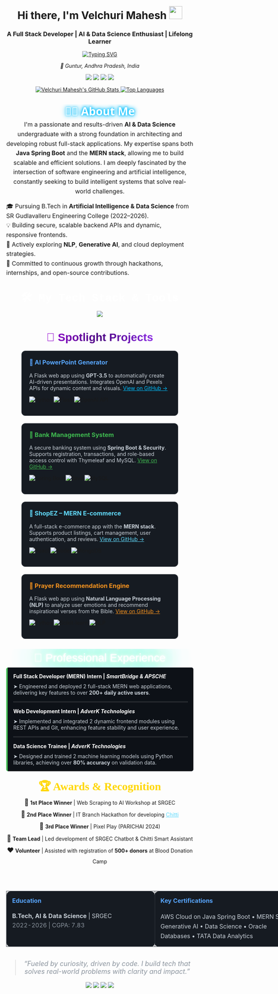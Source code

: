 <div align="center">

<!-- You can still add a 1280x400px banner here if you wish -->
<!-- <img src="YOUR_BANNER_URL"> -->

<br>

# Hi there, I'm Velchuri Mahesh <img src="https://media.giphy.com/media/hvRJCLFzcasrR4ia7z/giphy.gif" width="35px" style="margin-bottom: -5px;">

### A Full Stack Developer | AI & Data Science Enthusiast | Lifelong Learner

<a href="https://readme-typing-svg.herokuapp.com?font=Fira+Code&size=22&pause=1000&color=00BFFF&center=true&vCenter=true&width=500&lines=Building+Scalable+Web+Apps;Integrating+AI+%26+ML+Solutions;Solving+Complex+Problems;Java+Spring+Boot+%7C+MERN+Stack">
  <img src="https://readme-typing-svg.herokuapp.com?font=Fira+Code&size=22&pause=1000&color=00BFFF&center=true&vCenter=true&width=500&lines=Building+Scalable+Web+Apps;Integrating+AI+%26+ML+Solutions;Solving+Complex+Problems;Java+Spring+Boot+%7C+MERN+Stack" alt="Typing SVG" />
</a>

<p align="center">
  <em>📍 Guntur, Andhra Pradesh, India</em>
</p>

</div>

<p align="center">
  <a href="mailto:velchurimahesh77@gmail.com"><img src="https://img.shields.io/badge/Gmail-D14836?style=for-the-badge&logo=gmail&logoColor=white&logoColor=white"></a>
  <a href="https://www.linkedin.com/in/velchuri-mahesh/"><img src="https://img.shields.io/badge/LinkedIn-0077B5?style=for-the-badge&logo=linkedin&logoColor=white"></a>
  <a href="https://github.com/VelchuriMahesh"><img src="https://img.shields.io/badge/GitHub-181717?style=for-the-badge&logo=github&logoColor=white"></a>
  <a href="https://velchurimahesh.github.io/Mahesh-portfolio/"><img src="https://img.shields.io/badge/Portfolio-00BFFF?style=for-the-badge&logo=vercel&logoColor=white"></a>
</p>

<p align="center">
  <a href="https://github.com/VelchuriMahesh">
    <img src="https://github-readme-stats.vercel.app/api?username=VelchuriMahesh&show_icons=true&theme=tokyonight&hide_border=true&count_private=true&bg_color=0D1117" alt="Velchuri Mahesh's GitHub Stats" />
  </a>
  <a href="https://github.com/VelchuriMahesh">
    <img src="https://github-readme-stats.vercel.app/api/top-langs/?username=VelchuriMahesh&layout=compact&theme=tokyonight&hide_border=true&bg_color=0D1117" alt="Top Languages" />
  </a>
</p>

<br>

<!-- ABOUT ME SECTION -->
<div align="center">
  <svg width="600" height="50">
    <defs>
      <style>
        @keyframes glow {
          0%, 100% { text-shadow: 0 0 5px #00BFFF, 0 0 10px #00BFFF, 0 0 15px #00BFFF; }
          50% { text-shadow: 0 0 10px #00BFFF, 0 0 20px #00BFFF, 0 0 30px #00BFFF; }
        }
        .title-glow {
          font-family: 'Segoe UI', 'Roboto', sans-serif;
          font-size: 30px;
          font-weight: bold;
          fill: #FFFFFF;
          animation: glow 3s infinite ease-in-out;
        }
      </style>
    </defs>
    <text x="50%" y="50%" dy=".3em" text-anchor="middle" class="title-glow">
      👨‍💻 About Me
    </text>
  </svg>
</div>
<div style="text-align: center; max-width: 800px; margin: auto; font-size: 16px; line-height: 1.6;">
  I'm a passionate and results-driven <b>AI & Data Science</b> undergraduate with a strong foundation in architecting and developing robust full-stack applications. My expertise spans both <b>Java Spring Boot</b> and the <b>MERN stack</b>, allowing me to build scalable and efficient solutions. I am deeply fascinated by the intersection of software engineering and artificial intelligence, constantly seeking to build intelligent systems that solve real-world challenges.
  <ul style="list-style-type: none; padding: 0; margin-top: 15px; text-align: left;">
    <li>🎓 Pursuing B.Tech in <b>Artificial Intelligence & Data Science</b> from SR Gudlavalleru Engineering College (2022–2026).</li>
    <li>💡 Building secure, scalable backend APIs and dynamic, responsive frontends.</li>
    <li>🧠 Actively exploring <b>NLP</b>, <b>Generative AI</b>, and cloud deployment strategies.</li>
    <li>🚀 Committed to continuous growth through hackathons, internships, and open-source contributions.</li>
  </ul>
</div>

<br>

<!-- TECH STACK SECTION -->
<div align="center">
  <svg width="600" height="50">
    <defs>
      <style>
        @keyframes slide-in {
          from { width: 0; }
          to { width: 400px; }
        }
        .title-tech {
          font-family: 'Fira Code', 'Courier New', monospace;
          font-size: 30px;
          font-weight: bold;
          fill: #FFFFFF;
        }
        .underline {
          stroke: #28a745; /* Green color */
          stroke-width: 4;
          animation: slide-in 2s ease-out forwards;
        }
      </style>
    </defs>
    <text x="50%" y="50%" dy=".3em" text-anchor="middle" class="title-tech">
      🛠️ My Tech Stack & Tools
    </text>
    <line x1="100" y1="45" x2="500" y2="45" class="underline"/>
  </svg>
</div>
<p align="center">
  <a href="https://skillicons.dev">
    <img src="https://skillicons.dev/icons?i=java,python,javascript,html,css,mysql,mongodb,spring,nodejs,express,react,flask,thymeleaf,git,github,vscode,postman,netlify,aws,docker,linux,postman&perline=11" />
  </a>
</p>

<br>

<!-- PROJECTS SECTION -->
<div align="center">
  <svg width="600" height="60">
    <defs>
      <linearGradient id="grad1" x1="0%" y1="0%" x2="100%" y2="0%">
        <stop offset="0%" style="stop-color:#9400D3;stop-opacity:1" />
        <stop offset="50%" style="stop-color:#4B0082;stop-opacity:1" />
        <stop offset="100%" style="stop-color:#8A2BE2;stop-opacity:1" />
      </linearGradient>
       <style>
        @keyframes gradient-pan {
            0% { background-position: 0% 50%; }
            50% { background-position: 100% 50%; }
            100% { background-position: 0% 50%; }
        }
       </style>
    </defs>
    <text x="50%" y="50%" dy=".3em" text-anchor="middle" style="font-family: 'Arial Black', sans-serif; font-size: 30px; font-weight: 900; fill: url(#grad1); animation: gradient-pan 4s infinite linear;">
      🚀 Spotlight Projects
    </text>
  </svg>
</div>

<div align="center" style="display: flex; flex-wrap: wrap; justify-content: center; gap: 20px; padding: 10px;">

<!-- Project Card 1 -->
<div style="background-color: #161B22; border: 1px solid #30363D; border-radius: 10px; padding: 20px; width: 380px; text-align: left; transition: transform 0.3s, box-shadow 0.3s;" onmouseover="this.style.transform='translateY(-10px)'; this.style.boxShadow='0 10px 20px rgba(0, 191, 255, 0.3)';" onmouseout="this.style.transform='none'; this.style.boxShadow='none';">
  <h3 style="color: #58A6FF; margin-top: 0;">🔹 AI PowerPoint Generator</h3>
  <p style="color: #C9D1D9;">A Flask web app using <b>GPT-3.5</b> to automatically create AI-driven presentations. Integrates OpenAI and Pexels APIs for dynamic content and visuals. <a href="[YOUR GITHUB REPO LINK]" style="color: #00BFFF;">View on GitHub &rarr;</a></p>
  <p>
    <img src="https://img.shields.io/badge/Python-3776AB?style=for-the-badge&logo=python&logoColor=white" alt="Python"/>
    <img src="https://img.shields.io/badge/Flask-000000?style=for-the-badge&logo=flask&logoColor=white" alt="Flask"/>
    <img src="https://img.shields.io/badge/OpenAI_API-412991?style=for-the-badge&logo=openai&logoColor=white" alt="OpenAI API"/>
  </p>
</div>

<!-- Project Card 2 -->
<div style="background-color: #161B22; border: 1px solid #30363D; border-radius: 10px; padding: 20px; width: 380px; text-align: left; transition: transform 0.3s, box-shadow 0.3s;" onmouseover="this.style.transform='translateY(-10px)'; this.style.boxShadow='0 10px 20px rgba(40, 167, 69, 0.3)';" onmouseout="this.style.transform='none'; this.style.boxShadow='none';">
  <h3 style="color: #3FB950; margin-top: 0;">🔹 Bank Management System</h3>
  <p style="color: #C9D1D9;">A secure banking system using <b>Spring Boot & Security</b>. Supports registration, transactions, and role-based access control with Thymeleaf and MySQL. <a href="[YOUR GITHUB REPO LINK]" style="color: #3FB950;">View on GitHub &rarr;</a></p>
  <p>
    <img src="https://img.shields.io/badge/Spring_Boot-6DB33F?style=for-the-badge&logo=spring-boot&logoColor=white" alt="Spring Boot"/>
    <img src="https://img.shields.io/badge/Java-ED8B00?style=for-the-badge&logo=openjdk&logoColor=white" alt="Java"/>
    <img src="https://img.shields.io/badge/MySQL-4479A1?style=for-the-badge&logo=mysql&logoColor=white" alt="MySQL"/>
  </p>
</div>

<!-- Project Card 3 -->
<div style="background-color: #161B22; border: 1px solid #30363D; border-radius: 10px; padding: 20px; width: 380px; text-align: left; transition: transform 0.3s, box-shadow 0.3s;" onmouseover="this.style.transform='translateY(-10px)'; this.style.boxShadow='0 10px 20px rgba(97, 218, 251, 0.3)';" onmouseout="this.style.transform='none'; this.style.boxShadow='none';">
  <h3 style="color: #61DAFB; margin-top: 0;">🔹 ShopEZ – MERN E-commerce</h3>
  <p style="color: #C9D1D9;">A full-stack e-commerce app with the <b>MERN stack</b>. Supports product listings, cart management, user authentication, and reviews. <a href="[YOUR GITHUB REPO LINK]" style="color: #61DAFB;">View on GitHub &rarr;</a></p>
  <p>
    <img src="https://img.shields.io/badge/React-61DAFB?style=for-the-badge&logo=react&logoColor=black" alt="React"/>
    <img src="https://img.shields.io/badge/Node.js-339933?style=for-the-badge&logo=nodedotjs&logoColor=white" alt="Node"/>
    <img src="https://img.shields.io/badge/MongoDB-47A248?style=for-the-badge&logo=mongodb&logoColor=white" alt="MongoDB"/>
  </p>
</div>

<!-- Project Card 4 -->
<div style="background-color: #161B22; border: 1px solid #30363D; border-radius: 10px; padding: 20px; width: 380px; text-align: left; transition: transform 0.3s, box-shadow 0.3s;" onmouseover="this.style.transform='translateY(-10px)'; this.style.boxShadow='0 10px 20px rgba(247, 147, 30, 0.3)';" onmouseout="this.style.transform='none'; this.style.boxShadow='none';">
  <h3 style="color: #F7931E; margin-top: 0;">🔹 Prayer Recommendation Engine</h3>
  <p style="color: #C9D1D9;">A Flask web app using <b>Natural Language Processing (NLP)</b> to analyze user emotions and recommend inspirational verses from the Bible. <a href="[YOUR GITHUB REPO LINK]" style="color: #F7931E;">View on GitHub &rarr;</a></p>
  <p>
    <img src="https://img.shields.io/badge/Python-3776AB?style=for-the-badge&logo=python&logoColor=white" alt="Python"/>
    <img src="https://img.shields.io/badge/Scikit--learn-F7931E?style=for-the-badge&logo=scikit-learn&logoColor=white" alt="Scikit-learn"/>
    <img src="https://img.shields.io/badge/NLP-00BFFF?style=for-the-badge" alt="NLP"/>
  </p>
</div>

</div>
<br>

<!-- PROFESSIONAL EXPERIENCE SECTION -->
<div align="center">
  <svg width="600" height="60">
    <defs>
      <style>
        @keyframes flicker {
          0%, 18%, 22%, 25%, 53%, 57%, 100% {
            text-shadow: 0 0 4px #fff, 0 0 11px #fff, 0 0 19px #fff, 0 0 40px #0fa, 0 0 80px #0fa, 0 0 90px #0fa, 0 0 100px #0fa, 0 0 150px #0fa;
          }
          20%, 24%, 55% { text-shadow: none; }
        }
        .title-flicker {
          font-family: 'Orbitron', sans-serif;
          font-size: 30px;
          fill: #FFFFFF;
          animation: flicker 2.5s infinite alternate;
        }
      </style>
    </defs>
    <text x="50%" y="50%" dy=".3em" text-anchor="middle" class="title-flicker">
      💼 Professional Experience
    </text>
  </svg>
</div>
<div style="max-width: 800px; margin: auto; padding: 15px; background-color: #0D1117; border-left: 4px solid #3FB950; border-radius: 5px;">
  <h4 style="color: #FFFFFF; margin: 0 0 10px 0;">Full Stack Developer (MERN) Intern | <i>SmartBridge & APSCHE</i></h4>
  <p style="color: #C9D1D9; margin: 0;">➤ Engineered and deployed 2 full-stack MERN web applications, delivering key features to over <b>200+ daily active users</b>.</p>
  <hr style="border: 1px solid #30363D; margin: 15px 0;">
  <h4 style="color: #FFFFFF; margin: 0 0 10px 0;">Web Development Intern | <i>AdverK Technologies</i></h4>
  <p style="color: #C9D1D9; margin: 0;">➤ Implemented and integrated 2 dynamic frontend modules using REST APIs and Git, enhancing feature stability and user experience.</p>
  <hr style="border: 1px solid #30363D; margin: 15px 0;">
  <h4 style="color: #FFFFFF; margin: 0 0 10px 0;">Data Science Trainee | <i>AdverK Technologies</i></h4>
  <p style="color: #C9D1D9; margin: 0;">➤ Designed and trained 2 machine learning models using Python libraries, achieving over <b>80% accuracy</b> on validation data.</p>
</div>

<br>

<!-- AWARDS & RECOGNITION SECTION -->
<div align="center">
  <svg width="600" height="60">
    <defs>
      <style>
        @keyframes shimmer {
          0% { background-position: -500px 0; }
          100% { background-position: 500px 0; }
        }
        .title-shimmer {
          font-family: 'Georgia', serif;
          font-size: 30px;
          font-weight: bold;
          fill: #FFD700;
          background: linear-gradient(to right, #FFD700 20%, #FFFFFF 50%, #FFD700 80%);
          background-size: 1000px 100%;
          -webkit-background-clip: text;
          -webkit-text-fill-color: transparent;
          animation: shimmer 3s infinite linear;
        }
      </style>
    </defs>
    <text x="50%" y="50%" dy=".3em" text-anchor="middle" class="title-shimmer">
      🏆 Awards & Recognition
    </text>
  </svg>
</div>
<div style="max-width: 800px; margin: auto; text-align: center; line-height: 1.8;">
  <span style="font-size: 18px;">🥇</span> <b>1st Place Winner</b> | Web Scraping to AI Workshop at SRGEC
  <br>
  <span style="font-size: 18px;">🥈</span> <b>2nd Place Winner</b> | IT Branch Hackathon for developing <a href="https://chitti-zeta.vercel.app/" style="color: #61DAFB;">Chitti</a>
  <br>
  <span style="font-size: 18px;">🥉</span> <b>3rd Place Winner</b> | Pixel Play (PARICHAI 2024)
  <br>
  <span style="font-size: 18px;">🚀</span> <b>Team Lead</b> | Led development of SRGEC Chatbot & Chitti Smart Assistant
  <br>
  <span style="font-size: 18px;">❤️</span> <b>Volunteer</b> | Assisted with registration of <b>500+ donors</b> at Blood Donation Camp
</div>

<br>

<!-- EDUCATION & CERTIFICATIONS -->
<div align="center">
  <svg width="600" height="60">
    <defs>
      <style>
        @keyframes fade-slide-up {
          from { opacity: 0; transform: translateY(20px); }
          to { opacity: 1; transform: translateY(0); }
        }
        .title-fade {
          font-family: 'Verdana', sans-serif;
          font-size: 30px;
          fill: #FFFFFF;
          animation: fade-slide-up 2s ease-out;
        }
      </style>
    </defs>
    <text x="50%" y="50%" dy=".3em" text-anchor="middle" class="title-fade">
      🎓 Education & Certifications
    </text>
  </svg>
</div>
<table style="width: 800px; margin: auto; border-spacing: 15px;">
  <tr>
    <td width="50%" valign="top" style="background-color: #161B22; border: 1px solid #30363D; border-radius: 10px; padding: 15px;">
      <h4 style="color: #58A6FF; margin-top: 0;">Education</h4>
      <p style="color: #C9D1D9; margin-bottom: 5px;"><b>B.Tech, AI & Data Science</b> | SRGEC</p>
      <p style="color: #8B949E; margin-top: 0;">2022-2026 | CGPA: 7.83</p>
    </td>
    <td width="50%" valign="top" style="background-color: #161B22; border: 1px solid #30363D; border-radius: 10px; padding: 15px;">
      <h4 style="color: #58A6FF; margin-top: 0;">Key Certifications</h4>
      <p style="color: #C9D1D9; margin: 0; line-height: 1.6;">
        AWS Cloud on Java Spring Boot • MERN Stack • Generative AI • Data Science • Oracle Databases • TATA Data Analytics
      </p>
    </td>
  </tr>
</table>

<br>

<!-- CONNECT WITH ME -->
<div align="center">
  <blockquote>
    <p style="font-size: 18px; font-style: italic; color: #8B949E;">
      “Fueled by curiosity, driven by code. I build tech that solves real-world problems with clarity and impact.”
    </p>
  </blockquote>
</div>

<p align="center">
  <a href="mailto:velchurimahesh77@gmail.com"><img src="https://img.shields.io/badge/Gmail-D14836?style=for-the-badge&logo=gmail&logoColor=white"></a>
  <a href="https://www.linkedin.com/in/velchuri-mahesh/"><img src="https://img.shields.io/badge/LinkedIn-0077B5?style=for-the-badge&logo=linkedin&logoColor=white"></a>
  <a href="https://github.com/VelchuriMahesh"><img src="https://img.shields.io/badge/GitHub-181717?style=for-the-badge&logo=github&logoColor=white"></a>
  <a href="https://velchurimahesh.github.io/Mahesh-portfolio/"><img src="https://img.shields.io/badge/Portfolio-00BFFF?style=for-the-badge&logo=vercel&logoColor=white"></a>
</p>
<br>

